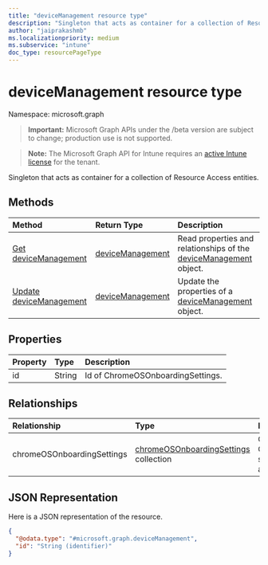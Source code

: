 ```yaml
---
title: "deviceManagement resource type"
description: "Singleton that acts as container for a collection of Resource Access entities."
author: "jaiprakashmb"
ms.localizationpriority: medium
ms.subservice: "intune"
doc_type: resourcePageType
---
```


# deviceManagement resource type

Namespace: microsoft.graph
> **Important:** Microsoft Graph APIs under the /beta version are subject to change; production use is not supported.

> **Note:** The Microsoft Graph API for Intune requires an [active Intune license](https://go.microsoft.com/fwlink/?linkid=839381) for the tenant.


Singleton that acts as container for a collection of Resource Access entities.

## Methods
|Method|Return Type|Description|
|:---|:---|:---|
|[Get deviceManagement](../api/intune-chromebooksync-devicemanagement-get.md)|[deviceManagement](../resources/intune-chromebooksync-devicemanagement.md)|Read properties and relationships of the [deviceManagement](../resources/intune-chromebooksync-devicemanagement.md) object.|
|[Update deviceManagement](../api/intune-chromebooksync-devicemanagement-update.md)|[deviceManagement](../resources/intune-chromebooksync-devicemanagement.md)|Update the properties of a [deviceManagement](../resources/intune-chromebooksync-devicemanagement.md) object.|

## Properties
|Property|Type|Description|
|:---|:---|:---|
|id|String|Id of ChromeOSOnboardingSettings.|

## Relationships
|Relationship|Type|Description|
|:---|:---|:---|
|chromeOSOnboardingSettings|[chromeOSOnboardingSettings](../resources/intune-chromebooksync-chromeosonboardingsettings.md) collection|Collection of ChromeOSOnboardingSettings settings associated with account.|

## JSON Representation
Here is a JSON representation of the resource.
<!-- {
  "blockType": "resource",
  "keyProperty": "id",
  "@odata.type": "microsoft.graph.deviceManagement"
}
-->
``` json
{
  "@odata.type": "#microsoft.graph.deviceManagement",
  "id": "String (identifier)"
}
```
